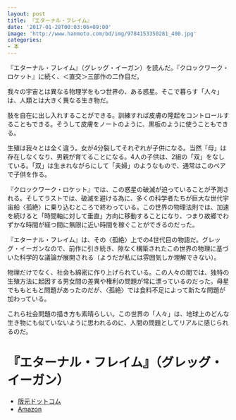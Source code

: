 ```yaml
---
layout: post
title: 『エターナル・フレイム』
date: '2017-01-28T00:03:06+09:00'
image: 'http://www.hanmoto.com/bd/img/9784153350281_400.jpg'
categories:
- 本
---
```


『エターナル・フレイム』（グレッグ・イーガン）を読んだ。『クロックワーク・ロケット』に続く、＜直交＞三部作の二作目だ。

我々の宇宙とは異なる物理学をもつ世界の、ある惑星。そこで暮らす「人々」は、人類とは大きく異なる生き物だ。

肢を自在に出し入れすることができる。訓練すれば皮膚の隆起をコントロールすることもできる。そうして皮膚をノートのように、黒板のように使うこともできる。

生殖は我々とは全く違う。女が4分裂してそれぞれが子供になる。当然「母」は存在しなくなり、男親が育てることになる。4人の子供は、2組の「双」をなしている。「双」は生まれながらにして「夫婦」のようなもので、通常はこのペアで子供を作る。

『クロックワーク・ロケット』では、この惑星の破滅が迫っていることが予測される。そしてラストでは、破滅を避ける為に、多くの科学者たちが巨大な世代宇宙船〈孤絶〉に乗り込むところで終わっている。この世界の物理法則では、加速を続けると「時間軸に対して垂直」方向に移動することになり、つまり故郷でわずかな時間が経つ間に無限に近い時間を稼ぐことができるのだった。

『エターナル・フレイム』は、その〈孤絶〉上での4世代目の物語だ。グレッグ・イーガンなので、前作に引き続き、隙なく構築されたこの世界の物理に基づいた科学的な議論が展開される（ようだが私には雰囲気しか理解できない）。

物理だけでなく、社会も綿密に作り上げられている。この人々の間では、独特の生殖方法に起因する男女間の差異や権利の問題が常に漂っているのだった。母星でももともと問題があったのだが、〈孤絶〉では食料不足によって新たな問題が加わっている。

これら社会問題の描き方も素晴らしい。この世界の「人々」は、地球上のどんな生き物にも似ていないように思われるのに、人間の問題としてリアルに感じられるのだ。

<div class='book-info'>
<h1>『エターナル・フレイム』（グレッグ・イーガン）</h1>
<ul>
<li><a href='http://hanmoto.com/bd/isbn/9784153350281'>版元ドットコム</a></li>
<li><a href='https://www.amazon.co.jp/dp/4153350281?tag=kaimonolog-22'>Amazon</a></li>
</ul>
</div>
